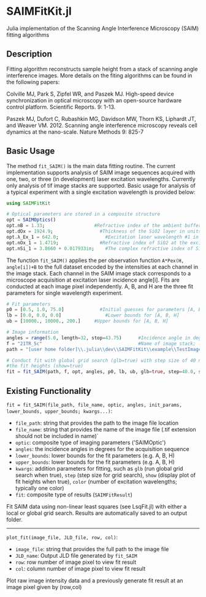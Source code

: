 # SAIMFitKit.jl
Julia implementation of the Scanning Angle Interference Microscopy (SAIM) fitting algorithms

## Description
Fitting algorithm reconstructs sample height from a stack of scanning angle interference images. More details on the fiting algorithms can be found in the following papers:

Colville MJ, Park S, Zipfel WR, and Paszek MJ. High-speed device synchronization in optical microscopy with an open-source hardware control platform. Scientific Reports. 9: 1-13. 

Paszek MJ, Dufort C, Rubashkin MG, Davidson MW, Thorn KS, Liphardt JT, and Weaver VM.  2012.  Scanning angle interference microscopy reveals cell dynamics at the nano-scale.  Nature Methods 9: 825-7

## Basic Usage

The method `fit_SAIM()` is the main data fitting routine. The current implementation supports analysis of SAIM image sequences acquired with one, two, or three (in development) laser excitation wavelengths. Currently only analysis of tif image stacks are supported.  Basic usage for analysis of a typical experiment with a single excitation wavelength is provided below:

```julia
using SAIMFitKit

# Optical parameters are stored in a composite structure
opt = SAIMOptics()
opt.nB = 1.33;	                #Refractive index of the ambient buffer / cytoplasm
opt.dOx = 1924.9;	              #Thickness of the SiO2 layer in units of nm
opt.λ_Ex_1 = 642.0;		        	#Excitation laser wavelength #1 in units of nm
opt.nOx_1 = 1.4719;		          #Refractive index of SiO2 at the excitation wavelength
opt.nSi_1 = 3.8660 + 0.017933im;    #The complex refractive index of Si at the excitation wavelength
```
The function `fit_SAIM()` applies the per observation function `A*Pex(H, angle[i])+B` to the full dataset encoded by the intensities at each channel in the image stack.  Each channel in the SAIM image stack corresponds to a microscope acquisition at excitation laser incidence angle[i]. Fits are conducted at each image pixel independently. A, B, and H are the three fit parameters for single wavelength experiment.

```julia
# Fit parameters
p0 = [0.5, 1.0, 75.0]		      #Initial guesses for parameters [A, B, H]
lb = [0.0, 0.0, 0.0]			    #Lower bounds for [A, B, H]
ub = [10000., 10000., 200.]		#Upper bounds for [A, B, H]

# Image information
angles = range(5.0, length=32, stop=43.75)	    #Incidence angle in degrees for each image frame	
f = "21TR_5c"                                   #Name of image stack; .tif extension should not be included in the image name
path = "[user home folder]\\.julia\\dev\\SAIMFitKit\\example\\TestImages" #Path to image file location

# Conduct fit with global grid search (glb=true) with step size of 40 nm (step=40.0) and displaying the plot of 
#the fit heights (show=true)
fit = fit_SAIM(path, f, opt, angles, p0, lb, ub, glb=true, step=40.0, show=true)
```

## Existing Functionality

`fit = fit_SAIM(file_path, file_name, optic, angles, init_params, lower_bounds, upper_bounds; kwargs...)`:

* `file_path`: string that provides the path to the image file location
* `file_name`: string that provides the name of the image file (.tif extension should not be included in name)`
* `optic`: composite type of imaging parameters ('SAIMOptic')
* `angles`: the incidence angles in degrees for the acquisition sequence 
* `lower_bounds`: lower bounds for the fit parameters (e.g. A, B, H)
* `upper_bounds`: lower bounds for the fit parameters (e.g. A, B, H)
* `kwargs`: addition parameters for fitting, such as `glb` (run global grid search when true), `step` (step size for grid search), `show` (display plot of fit heights when true), `color` (number of excitation wavelengths; typically one color)
* `fit`: composite type of results (`SAIMFitResult`)

Fit SAIM data using non-linear least squares (see LsqFit.jl) with either a local or global grid search. Results are automatically saved to an output folder. 

----

`plot_fit(image_file, JLD_file, row, col)`:

* `image_file`: string that provides the full path to the image file
* `JLD_name`: Output JLD file generated by `fit_SAIM`
* `row`: row number of image pixel to view fit result 
* `col`: column number of image pixel to view fit result 

Plot raw image intensity data and a previously generate fit result at an image pixel given by (row,col) 

